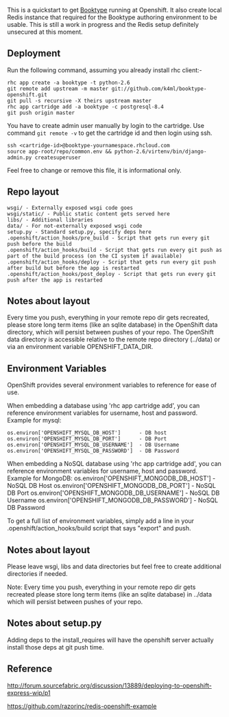 This is a quickstart to get [Booktype][1] running at Openshift. It also create local Redis instance that required for the Booktype authoring environment to be usable. This is still a work in progress and the Redis setup definitely unsecured at this moment.

[1]:http://www.sourcefabric.org/en/booktype/

## Deployment

Run the following command, assuming you already install rhc client:-

    rhc app create -a booktype -t python-2.6
    git remote add upstream -m master git://github.com/k4ml/booktype-openshift.git
    git pull -s recursive -X theirs upstream master
    rhc app cartridge add -a booktype -c postgresql-8.4
    git push origin master

You have to create admin user manually by login to the cartridge. Use command `git remote -v` to get the cartridge id and then login using ssh.

    ssh <cartridge-id>@booktype-yournamespace.rhcloud.com
    source app-root/repo/common.env && python-2.6/virtenv/bin/django-admin.py createsuperuser

Feel free to change or remove this file, it is informational only.

## Repo layout

    wsgi/ - Externally exposed wsgi code goes
    wsgi/static/ - Public static content gets served here
    libs/ - Additional libraries
    data/ - For not-externally exposed wsgi code
    setup.py - Standard setup.py, specify deps here
    .openshift/action_hooks/pre_build - Script that gets run every git push before the build
    .openshift/action_hooks/build - Script that gets run every git push as part of the build process (on the CI system if available)
    .openshift/action_hooks/deploy - Script that gets run every git push after build but before the app is restarted
    .openshift/action_hooks/post_deploy - Script that gets run every git push after the app is restarted

## Notes about layout

Every time you push, everything in your remote repo dir gets recreated, please
store long term items (like an sqlite database) in the OpenShift data
directory, which will persist between pushes of your repo.
The OpenShift data directory is accessible relative to the remote repo
directory (../data) or via an environment variable OPENSHIFT_DATA_DIR.


## Environment Variables

OpenShift provides several environment variables to reference for ease
of use. 


When embedding a database using 'rhc app cartridge add', you can reference
environment variables for username, host and password. Example for mysql:

    os.environ['OPENSHIFT_MYSQL_DB_HOST']      - DB host
    os.environ['OPENSHIFT_MYSQL_DB_PORT']      - DB Port
    os.environ['OPENSHIFT_MYSQL_DB_USERNAME']  - DB Username
    os.environ['OPENSHIFT_MYSQL_DB_PASSWORD']  - DB Password

When embedding a NoSQL database using 'rhc app cartridge add', you can
reference environment variables for username, host and password.
Example for MongoDB:
    os.environ['OPENSHIFT_MONGODB_DB_HOST']      - NoSQL DB Host
    os.environ['OPENSHIFT_MONGODB_DB_PORT']      - NoSQL DB Port
    os.environ['OPENSHIFT_MONGODB_DB_USERNAME']  - NoSQL DB Username
    os.environ['OPENSHIFT_MONGODB_DB_PASSWORD']  - NoSQL DB Password

To get a full list of environment variables, simply add a line in your
.openshift/action_hooks/build script that says "export" and push.

## Notes about layout

Please leave wsgi, libs and data directories but feel free to create additional
directories if needed.

Note: Every time you push, everything in your remote repo dir gets recreated
please store long term items (like an sqlite database) in ../data which will
persist between pushes of your repo.

## Notes about setup.py

Adding deps to the install_requires will have the openshift server actually
install those deps at git push time.

## Reference

http://forum.sourcefabric.org/discussion/13889/deploying-to-openshift-express-wip/p1

https://github.com/razorinc/redis-openshift-example
